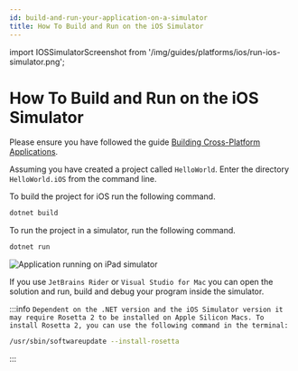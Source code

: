 ```yaml
---
id: build-and-run-your-application-on-a-simulator
title: How To Build and Run on the iOS Simulator
---
```


import IOSSimulatorScreenshot from '/img/guides/platforms/ios/run-ios-simulator.png';

# How To Build and Run on the iOS Simulator

Please ensure you have followed the guide [Building Cross-Platform Applications](../../building-cross-platform-applications).

Assuming you have created a project called `HelloWorld`. Enter the directory `HelloWorld.iOS` from the command line.

To build the project for iOS run the following command.

```bash
dotnet build
```

To run the project in a simulator, run the following command.

```bash
dotnet run
```

<img src={IOSSimulatorScreenshot} alt='Application running on iPad simulator'/>

If you use `JetBrains Rider` or `Visual Studio for Mac` you can open the solution and run, build and debug your program inside the simulator.

:::info
`Dependent on the .NET version and the iOS Simulator version it may require Rosetta 2 to be installed on Apple Silicon Macs. To install Rosetta 2, you can use the following command in the terminal:`

```bash
/usr/sbin/softwareupdate --install-rosetta
```
:::